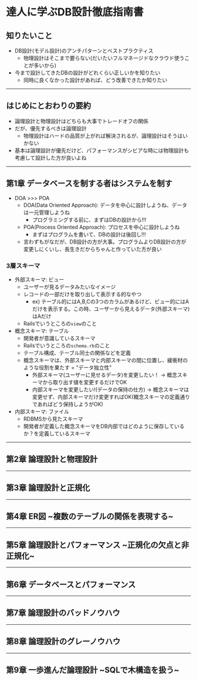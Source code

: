 # 達人に学ぶDB設計徹底指南書

## 知りたいこと
- DB設計(モデル設計)のアンチパターンとベストプラクティス
  - 物理設計はそこまで要らない(だいたいフルマネージドなクラウド使うことが多いから)
- 今まで設計してきたDBの設計がどれくらい正しいかを知りたい
  - 同時に良くなかった設計があれば、どう改善できたか知りたい

***

## はじめにとおわりの要約
- 論理設計と物理設計はどちらも大事でトレードオフの関係
- だが、優先するべきは論理設計
  - 物理設計はハードの品質が上がれば解決されるが、論理設計はそうはいかない
- 基本は論理設計が優先だけど、パフォーマンスがシビアな時には物理設計も考慮して設計した方が良いよね

***

## 第1章 データベースを制する者はシステムを制す
- DOA >>> POA
  - DOA(Data Oriented Approach): データを中心に設計しようね、データは一元管理しようね
    - プログラミングする前に、まずはDBの設計から!!!
  - POA(Process Oriented Approach): プロセスを中心に設計しようね
    - まずはプログラムを書いて、DBの設計は後回し!!!
  - 言わずもがなだが、DB設計の方が大事。プログラムよりDB設計の方が変更しにくいし、長生きだからちゃんと作っていた方が良い

### 3層スキーマ
- 外部スキーマ: ビュー
  - ユーザーが見るデータみたいなイメージ
  - レコードの一部だけを取り出して表示する的なやつ
    - ex) テーブル的にはA,B,Cの3つのカラムがあるけど、ビュー的にはAだけを表示する。この時、ユーザーから見えるデータ(外部スキーマ)はAだけ
  - Railsでいうところの`view`のこと
- 概念スキーマ: テーブル
  - 開発者が意識しているスキーマ
  - Railsでいうところの`schema.rb`のこと
  - テーブル構成、テーブル同士の関係などを定義
  - 概念スキーマは、外部スキーマと内部スキーマの間に位置し、緩衝材のような役割を果たす = "データ独立性"
    - 外部スキーマ(ユーザーに見せるデータ)を変更したい！ → 概念スキーマから取り出す値を変更するだけでOK
    - 内部スキーマを変更したい!(データの保持の仕方) → 概念スキーマは変更せず、内部スキーマだけ変更すればOK(概念スキーマの定義通りであればどう保持しようがOK)
- 内部スキーマ: ファイル
  - RDBMSから見たスキーマ
  - 開発者が定義した概念スキーマをDB内部ではどのように保存しているか？を定義しているスキーマ

***

## 第2章 論理設計と物理設計

***

## 第3章 論理設計と正規化

***

## 第4章 ER図 ~複数のテーブルの関係を表現する~

***

## 第5章 論理設計とパフォーマンス ~正規化の欠点と非正規化~

***

## 第6章 データベースとパフォーマンス

***

## 第7章 論理設計のバッドノウハウ

***

## 第8章 論理設計のグレーノウハウ

***

## 第9章 一歩進んだ論理設計 ~SQLで木構造を扱う~
